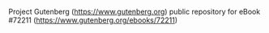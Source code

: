 Project Gutenberg (https://www.gutenberg.org) public repository
for eBook #72211 (https://www.gutenberg.org/ebooks/72211)

